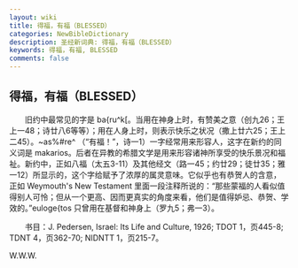 ```yaml
---
layout: wiki
title: 得福，有福（BLESSED）
categories: NewBibleDictionary
description: 圣经新词典: 得福，有福（BLESSED）
keywords: 得福，有福, BLESSED
comments: false
---
```


## 得福，有福（BLESSED）

　　旧约中最常见的字是 ba{ru^k[。当用在神身上时，有赞美之意（创九26；王上一48；诗廿八6等等）；用在人身上时，则表示快乐之状况（撒上廿六25；王上二45）。~as%#re^ （“有福！”，诗一1）一字经常用来形容人，这字在新约的同义词是 makarios。后者在异教的希腊文学是用来形容诸神所享受的快乐景况和福祉。新约中，正如八福（太五3-11）及其他经文（路一45；约廿29；徒廿35；雅一12）所显示的，这个字给赋予了浓厚的属灵意味。它似乎也有恭贺人的含意，正如 Weymouth's New Testament 里面一段注释所说的：“那些蒙福的人看似值得别人可怜；但从一个更高、因而更真实的角度来看，他们是值得妒忌、恭贺、学效的。”euloge{tos 只曾用在基督和神身上（罗九5；弗一3）。

　　书目：J. Pedersen, Israel: Its Life and Culture, 1926; TDOT 1，页445-8; TDNT 4，页362-70; NIDNTT 1，页215-7。

W.W.W.






